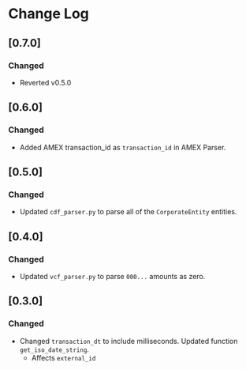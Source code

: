 # Change Log

## [0.7.0]

### Changed

- Reverted v0.5.0

## [0.6.0]

### Changed

- Added AMEX transaction_id as `transaction_id` in AMEX Parser.

## [0.5.0]

### Changed

- Updated `cdf_parser.py` to parse all of the `CorporateEntity` entities.

## [0.4.0]

### Changed

- Updated `vcf_parser.py` to parse `000...` amounts as zero.

## [0.3.0]

### Changed

- Changed `transaction_dt` to include milliseconds. Updated function `get_iso_date_string`.
  - Affects `external_id`
